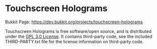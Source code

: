 Touchscreen Holograms
===================

Bukkit Page: https://dev.bukkit.org/projects/touchscreen-holograms

Touchscreen Holograms is free software/open source, and is distributed under the [GPL 3.0 License](https://opensource.org/licenses/GPL-3.0). It contains third-party code, see the included THIRD-PARTY.txt file for the license information on third-party code.
